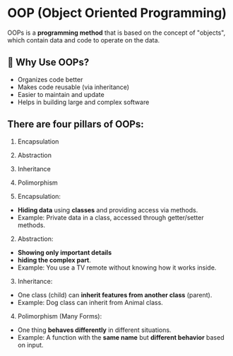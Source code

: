 # OOP (Object Oriented Programming)
OOPs is a **programming method** that is based on the concept of "objects", which contain data and code to operate on the data.

## 🎯 Why Use OOPs?
* Organizes code better
* Makes code reusable (via inheritance)
* Easier to maintain and update
* Helps in building large and complex software


## There are four pillars of OOPs:
1. Encapsulation
2. Abstraction
3. Inheritance
4. Polimorphism


1. Encapsulation:
* **Hiding data** using **classes** and providing access via methods.
* Example: Private data in a class, accessed through getter/setter methods.

2. Abstraction:
* **Showing only important details** 
* **hiding the complex part**.
* Example: You use a TV remote without knowing how it works inside.

3. Inheritance:
* One class (child) can **inherit features from another class** (parent).
* Example: Dog class can inherit from Animal class.

4. Polimorphism (Many Forms):
* One thing **behaves differently** in different situations.
* Example: A function with the **same name** but **different behavior** based on input.